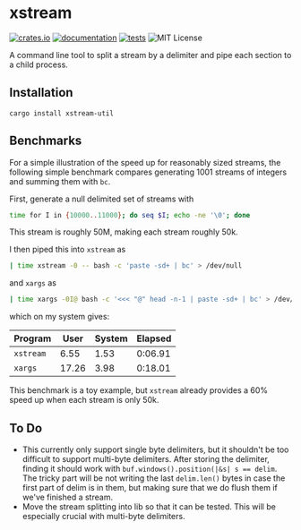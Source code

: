 # xstream

[![crates.io](https://img.shields.io/crates/v/xstream-util)](https://crates.io/crates/xstream-util)
[![documentation](https://docs.rs/xstream-util/badge.svg)](https://docs.rs/xstream-util)
[![tests](https://github.com/erikbrinkman/xstream/actions/workflows/rust.yml/badge.svg)](https://github.com/erikbrinkman/xstream/actions/workflows/rust.yml)
![MIT License](https://img.shields.io/github/license/erikbrinkman/xstream)

A command line tool to split a stream by a delimiter and pipe each section to a child process.

## Installation

```
cargo install xstream-util
```

## Benchmarks

For a simple illustration of the speed up for reasonably sized streams, the following simple benchmark compares generating 1001 streams of integers and summing them with `bc`.

First, generate a null delimited set of streams with

```bash
time for I in {10000..11000}; do seq $I; echo -ne '\0'; done
```

This stream is roughly 50M, making each stream roughly 50k.

I then piped this into `xstream` as
```bash
| time xstream -0 -- bash -c 'paste -sd+ | bc' > /dev/null
```
and `xargs` as
```bash
| time xargs -0I@ bash -c '<<< "@" head -n-1 | paste -sd+ | bc' > /dev/null
```

which on my system gives:

|  Program  | User  | System | Elapsed |
|-----------|-------|--------|---------|
| `xstream` |  6.55 |   1.53 | 0:06.91 |
| `xargs`   | 17.26 |   3.98 | 0:18.01 |

This benchmark is a toy example, but `xstream` already provides a 60% speed up when each stream is only 50k.

## To Do

- This currently only support single byte delimiters, but it shouldn't be too difficult to support multi-byte delimiters.
  After storing the delimiter, finding it should work with `buf.windows().position(|&s| s == delim`.
  The tricky part will be not writing the last `delim.len()` bytes in case the first part of delim is in them, but making sure that we do flush them if we've finished a stream.
- Move the stream splitting into lib so that it can be tested.
  This will be especially crucial with multi-byte delimiters.
